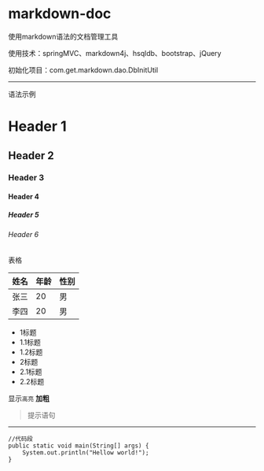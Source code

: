 # markdown-doc
使用markdown语法的文档管理工具

使用技术：springMVC、markdown4j、hsqldb、bootstrap、jQuery

初始化项目：com.get.markdown.dao.DbInitUtil

---
语法示例

# Header 1
## Header 2
### Header 3
#### Header 4
##### Header 5
###### Header 6

表格

| 姓名 | 年龄 | 性别|
| -------- |---------|---------|
| 张三 | 20 |男 |
| 李四 | 20 |男 |

* 1标题
 * 1.1标题
 * 1.2标题
* 2标题
 * 2.1标题
 * 2.2标题

显示`高亮` **加粗**

>提示语句


---

```
//代码段
public static void main(String[] args) {
	System.out.println("Hellow world!");
}
```
